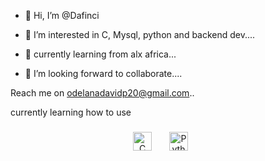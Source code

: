 - 👋 Hi, I’m @Dafinci

- 👀 I’m interested in C, Mysql, python and backend dev....
- 🌱 currently learning from alx africa...
- 💞️ I’m looking forward to collaborate....

Reach me on odelanadavidp20@gmail.com..


currently learning how to use 
###
<div align="center">
  <img src="https://cdn.jsdelivr.net/gh/devicons/devicon/icons/c/c-original.svg" height="30" alt="C logo" />
  <img width="20" />
  <img src="https://cdn.jsdelivr.net/gh/devicons/devicon/icons/python/python-original.svg" height="30" alt="Python logo" />
  <img width="20" />
  
</div>



###





<!-- Profile Views -->
<img align="left" src="https://komarev.com/ghpvc/?username=dafinci01&style=flat-square&color=blue" alt=""/>


###
